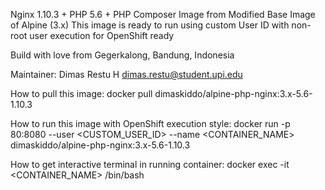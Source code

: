Nginx 1.10.3 + PHP 5.6 + PHP Composer Image from Modified Base Image of Alpine (3.x)
This image is ready to run using custom User ID with non-root user execution for OpenShift ready

Build with love from Gegerkalong, Bandung, Indonesia

Maintainer:
Dimas Restu H <dimas.restu@student.upi.edu>


How to pull this image:
docker pull dimaskiddo/alpine-php-nginx:3.x-5.6-1.10.3


How to run this image with OpenShift execution style:
docker run -p 80:8080 --user <CUSTOM_USER_ID> --name <CONTAINER_NAME> dimaskiddo/alpine-php-nginx:3.x-5.6-1.10.3


How to get interactive terminal in running container:
docker exec -it <CONTAINER_NAME> /bin/bash
